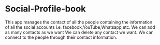 # Social-Profile-book
This app manages the contact of all the people containing the information of all the social accounts i.e. facebook,YouTube,Whatsapp,etc.
We can add as many contacts as we want
We can delete any contact we want.
We can connect to the people through their contact information.
